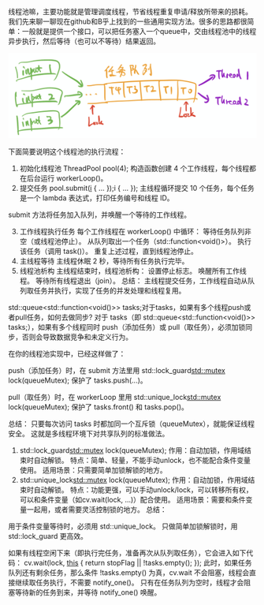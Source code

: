线程池嘛，主要功能就是管理调度线程，节省线程重复申请/释放所带来的损耗。我们先来聊一聊现在github和B乎上找到的一些通用实现方法。很多的思路都很简单：一般就是提供一个接口，可以把任务塞入一个queue中，交由线程池中的线程异步执行，然后等待（也可以不等待）结果返回。

![threadspoolimage](../images/ThreadsPool/image.png)

下面简要说明这个线程池的执行流程：

1. 初始化线程池
ThreadPool pool(4);
构造函数创建 4 个工作线程，每个线程都在后台运行 workerLoop()。
2. 提交任务
pool.submit([i]() { ... });i { ... });
主线程循环提交 10 个任务，每个任务是一个 lambda 表达式，打印任务编号和线程 ID。

submit 方法将任务加入队列，并唤醒一个等待的工作线程。

3. 工作线程执行任务
每个工作线程在 workerLoop() 中循环：
等待任务队列非空（或线程池停止）。
从队列取出一个任务（std::function<void()>）。
执行该任务（调用 task()）。
重复上述过程，直到线程池停止。
4. 主线程等待
主线程休眠 2 秒，等待所有任务执行完毕。
5. 线程池析构
主线程结束时，线程池析构：
设置停止标志。
唤醒所有工作线程。
等待所有线程退出（join）。
总结：
主线程提交任务，工作线程自动从队列取任务并执行，实现了任务的并发处理和线程复用。


std::queue<std::function<void()>> tasks;对于tasks，如果有多个线程push或者pull任务，如何去做同步?
对于 tasks（即 std::queue<std::function<void()>> tasks;），如果有多个线程同时 push（添加任务）或 pull（取任务），必须加锁同步，否则会导致数据竞争和未定义行为。

在你的线程池实现中，已经这样做了：

push（添加任务）时，在 submit 方法里用
std::lock_guard<std::mutex> lock(queueMutex);
保护了 tasks.push(...)。

pull（取任务）时，在 workerLoop 里用
std::unique_lock<std::mutex> lock(queueMutex);
保护了 tasks.front() 和 tasks.pop()。

总结：
只要每次访问 tasks 时都加同一个互斥锁（queueMutex），就能保证线程安全。
这就是多线程环境下对共享队列的标准做法。


1. std::lock_guard<std::mutex> lock(queueMutex);
作用：自动加锁，作用域结束时自动解锁。
特点：简单、轻量，不能手动unlock，也不能配合条件变量使用。
适用场景：只需要简单加锁解锁的地方。
2. std::unique_lock<std::mutex> lock(queueMutex);
作用：自动加锁，作用域结束时自动解锁。
特点：功能更强，可以手动unlock/lock，可以转移所有权，可以和条件变量（如cv.wait(lock, ...)）配合使用。
适用场景：需要和条件变量一起用，或者需要灵活控制锁的地方。
总结：

用于条件变量等待时，必须用 std::unique_lock。
只做简单加锁解锁时，用 std::lock_guard 更高效。


如果有线程空闲下来（即执行完任务，准备再次从队列取任务），它会进入如下代码：
cv.wait(lock, [this]() { return stopFlag || !tasks.empty(); });
此时，如果任务队列还有剩余任务，那么条件 !tasks.empty() 为真，cv.wait 不会阻塞，线程会直接继续取任务执行，不需要 notify_one()。
只有在任务队列为空时，线程才会阻塞等待新的任务到来，并等待 notify_one() 唤醒。
